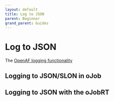 ```yaml
---
layout: default
title: Log to JSON
parent: Beginner
grand_parent: Guides
---
```


# Log to JSON

The [OpenAF logging functionality](/docs)

## Logging to JSON/SLON in oJob

## Logging to JSON with the oJobRT


